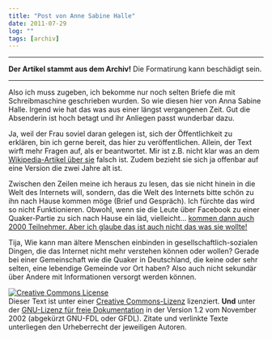 ```yaml
---
title: "Post von Anne Sabine Halle"
date: 2011-07-29
log: ""
tags: [archiv]
---
```

<hr><b>Der Artikel stammt aus dem Archiv!</b> Die Formatirung kann beschädigt sein.<hr>
Also ich muss zugeben, ich bekomme nur noch selten Briefe die mit Schreibmaschine geschrieben wurden. So wie diesen hier von Anna Sabine Halle. Irgend wie hat das was aus einer längst vergangenen Zeit. Gut die Absenderin ist hoch betagt und ihr Anliegen passt wunderbar dazu. 

Ja, weil der Frau soviel daran gelegen ist, sich der Öffentlichkeit zu erklären, bin ich gerne bereit, das hier zu veröffentlichen. Allein, der Text wirft mehr Fragen auf, als er beantwortet. Mir ist z.B. nicht klar was an dem <a href="http://de.wikipedia.org/wiki/Anna_Sabine_Halle">Wikipedia-Artikel über sie</a> falsch ist. Zudem bezieht sie sich ja offenbar auf eine Version die zwei Jahre alt ist.

Zwischen den Zeilen meine ich heraus zu lesen, das sie nicht hinein in die Welt des Internets will, sondern, das die Welt des Internets bitte schön zu ihn nach Hause kommen möge (Brief und Gespräch). Ich fürchte das wird so nicht Funktionieren.  Obwohl, wenn sie die Leute über Facebook zu einer Quaker-Partie zu sich nach Hause ein läd, vielleicht... <a href="http://www.morgenpost.de/vermischtes/article1712996/Facebook-Party-Polizeieinsatz-kostet-115-000-Euro.html">kommen dann auch 2000 Teilnehmer. Aber ich glaube das ist auch nicht das was sie wollte!</a>  

Tija, Wie kann man ältere Menschen einbinden in gesellschaftlich-sozialen Dingen, die das Internet nicht mehr verstehen können oder wollen? Gerade bei einer Gemeinschaft wie die Quaker in Deutschland, die keine oder sehr selten, eine lebendige Gemeinde vor Ort haben? Also auch nicht sekundär über Andere mit Informationen versorgt werden können.


<a href="http://creativecommons.org/licenses/by-sa/3.0/de/" rel="license"><img src="http://i.creativecommons.org/l/by-sa/3.0/de/88x31.png" style="border-width: 0pt;" alt="Creative Commons License" /></a><br />
Dieser <span rel="dc:type" href="http://purl.org/dc/dcmitype/Text" xmlns:dc="http://purl.org/dc/elements/1.1/">Text</span> ist unter einer <a href="http://creativecommons.org/licenses/by-sa/3.0/de/" rel="license">Creative Commons-Lizenz</a> lizenziert. <b>Und</b> unter der <a href="http://de.wikipedia.org/wiki/GFDL">GNU-Lizenz f&uuml;r freie Dokumentation</a> in der Version 1.2 vom November 2002 (abgek&uuml;rzt GNU-FDL oder GFDL). Zitate und verlinkte Texte unterliegen den Urheberrecht der jeweiligen Autoren.
